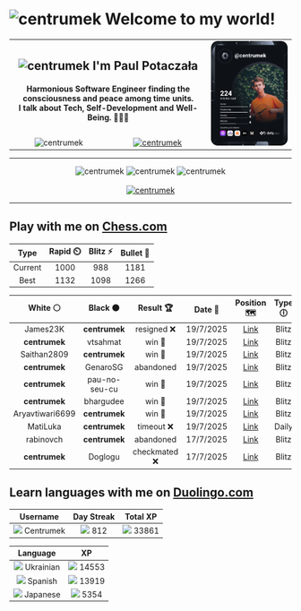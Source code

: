 <h1>
  <img
    src="https://emojis.slackmojis.com/emojis/images/1531849430/4246/blob-sunglasses.gif"
    width="30"
    alt="centrumek"
  />
  Welcome to my world!
</h1>

<table>
  <tbody>
    <tr>
      <td align="center" width="70%" colspan="2">
        <h2>
          <img
            src="https://raw.githubusercontent.com/MartinHeinz/MartinHeinz/master/wave.gif"
            width="30px"
            alt="centrumek"
          />
          I'm Paul Potaczała
        </h2>
        <h4>
          Harmonious Software Engineer finding the consciousness and peace among time units.
          <br/>
          I talk about Tech, Self-Development and Well-Being. 🌿🧘🚀
        </h4>
      </td>
      <td width="30%" rowspan="2">
        <a href="https://app.daily.dev/centrumek">
          <img
            src="./devcard.svg"
            alt="centrumek"
          />
        </a>
      </td>
    </tr>
    <tr align="center">
      <td>
        <img
          src="https://komarev.com/ghpvc/?username=centrumek&label=visitors&color=0e75b6&style=flat"
          alt="centrumek"
        >
      </td>
      <td>
        <a href="https://stackoverflow.com/users/14496012/centrumek">
          <img
            src="https://stackoverflow.com/users/flair/14496012.png?theme=dark"
            alt="centrumek"
          >
        </a>
      </td>
    </tr>
  </tbody>
</table>

---
<div align="center">
  <img 
    src="https://github-readme-stats.vercel.app/api?username=centrumek&show_icons=true&count_private=true&theme=dark&hide_border=true&hide=issues,contribs&bg_color=00000000"
    alt="centrumek"
  />
  <img
    src="https://github-readme-stats.vercel.app/api/top-langs/?username=centrumek&layout=compact&hide_border=true&theme=dark&bg_color=00000000&langs_count=6&exclude_repo=air-statistic-app"
    alt="centrumek"
  />
  <img 
    src="https://github-readme-streak-stats.herokuapp.com?user=centrumek&theme=dark&hide_border=true&background=FFFFFF00"
    alt="centrumek"
  />
  <br/>
  <br/>
  <a href="https://www.buymeacoffee.com/centrumek">
    <img
      src="https://cdn.buymeacoffee.com/buttons/v2/default-orange.png"
      height="50"
      width="210"
      alt="centrumek"
    />
  </a>
</div>

---

## Play with me on [Chess.com](https://www.chess.com/member/centrumek)

<div align="center">
<!--START_SECTION:chessStats-->
<!-- Automatically generated with https://github.com/Balastrong/chess-stats-action -->

| Type | Rapid ⏲️ | Blitz ⚡ | Bullet 🔫 |
|:---:|:---:|:---:|:---:|
| Current | 1000 | 988 | 1181 |
| Best | 1132 | 1098 | 1266 |

| White ⚪ | Black ⚫ | Result 🏆 | Date 📅 | Position 🗺️ | Type 🕕 |
|:---:|:---:|:---:|:---:|:---:|:---:|
| James23K | **centrumek** | resigned ❌ | 19/7/2025 | <a href="http://www.ee.unb.ca/cgi-bin/tervo/fen.pl?select=1k6/1p4pp/3N1r2/2P5/1pB5/6P1/1P4KP/R6R b - - 0 27">Link</a> | Blitz |
| **centrumek** | vtsahmat | win 🥇 | 19/7/2025 | <a href="http://www.ee.unb.ca/cgi-bin/tervo/fen.pl?select=8/6pp/6k1/3Q4/2nP2P1/2P5/Kp6/8 b - - 0 38">Link</a> | Blitz |
| Saithan2809 | **centrumek** | win 🥇 | 19/7/2025 | <a href="http://www.ee.unb.ca/cgi-bin/tervo/fen.pl?select=1Q6/8/k3r1p1/4B3/8/8/1KP5/8 w - - 1 48">Link</a> | Blitz |
| **centrumek** | GenaroSG | abandoned  | 19/7/2025 | <a href="http://www.ee.unb.ca/cgi-bin/tervo/fen.pl?select=8/5rpp/1k6/p4p2/2P5/P4P2/6PP/2K5 w - - 1 33">Link</a> | Blitz |
| **centrumek** | pau-no-seu-cu | win 🥇 | 19/7/2025 | <a href="http://www.ee.unb.ca/cgi-bin/tervo/fen.pl?select=2k2r2/2p5/p1p1p3/4N1pp/1P3p2/P4Kb1/2P5/5RB1 b - - 1 31">Link</a> | Blitz |
| **centrumek** | bhargudee | win 🥇 | 19/7/2025 | <a href="http://www.ee.unb.ca/cgi-bin/tervo/fen.pl?select=1Q6/8/8/7Q/5p2/5P2/5K1k/8 b - - 4 51">Link</a> | Blitz |
| Aryavtiwari6699 | **centrumek** | win 🥇 | 19/7/2025 | <a href="http://www.ee.unb.ca/cgi-bin/tervo/fen.pl?select=2k1r3/pp3pp1/3p4/2pP4/2P3P1/3Q4/PP3q1r/R5K1 w - - 2 29">Link</a> | Blitz |
| MatiLuka | **centrumek** | timeout ❌ | 19/7/2025 | <a href="http://www.ee.unb.ca/cgi-bin/tervo/fen.pl?select=r4b1r/2k2ppp/3p1n2/4n3/ppP1P3/3P3P/1PB3P1/RNBR2K1 b - - 1 18">Link</a> | Daily |
| rabinovch | **centrumek** | abandoned  | 17/7/2025 | <a href="http://www.ee.unb.ca/cgi-bin/tervo/fen.pl?select=1b6/6k1/5p1p/6p1/8/1P2P3/1PP2PPP/2KR4 b - - 1 25">Link</a> | Blitz |
| **centrumek** | Doglogu | checkmated ❌ | 17/7/2025 | <a href="http://www.ee.unb.ca/cgi-bin/tervo/fen.pl?select=2rq2k1/pR2Kppp/8/6P1/P3p2P/4P3/5P2/8 w - - 5 35">Link</a> | Blitz |

<!--END_SECTION:chessStats-->
</div>

## Learn languages with me on [Duolingo.com](https://www.duolingo.com/profile/Centrumek)

<div align="center">
<!--START_SECTION:duolingoStats-->
<!-- Automatically generated with https://github.com/centrumek/duolingo-readme-stats-->

| Username | Day Streak | Total XP |
|:---:|:---:|:---:|
| <img src="https://raw.githubusercontent.com/centrumek/duolingo-readme-stats/main/assets/duolingo.png" height="12"> Centrumek | <img src="https://raw.githubusercontent.com/centrumek/duolingo-readme-stats/main/assets/streakinactive.svg" height="12"> 812 | <img src="https://raw.githubusercontent.com/centrumek/duolingo-readme-stats/main/assets/xp.svg" height="12"> 33861 | <img src="https://raw.githubusercontent.com/centrumek/duolingo-readme-stats/main/assets/xp.svg" height="12"> 0 |

| Language | XP |
|:---:|:---:|
| <img src="https://raw.githubusercontent.com/centrumek/duolingo-readme-stats/main/assets/langs/ukrainian.svg" height="12"> Ukrainian | <img src="https://raw.githubusercontent.com/centrumek/duolingo-readme-stats/main/assets/xp.svg" height="12"> 14553 |
| <img src="https://raw.githubusercontent.com/centrumek/duolingo-readme-stats/main/assets/langs/spanish.svg" height="12"> Spanish | <img src="https://raw.githubusercontent.com/centrumek/duolingo-readme-stats/main/assets/xp.svg" height="12"> 13919 |
| <img src="https://raw.githubusercontent.com/centrumek/duolingo-readme-stats/main/assets/langs/japanese.svg" height="12"> Japanese | <img src="https://raw.githubusercontent.com/centrumek/duolingo-readme-stats/main/assets/xp.svg" height="12"> 5354 |

<!--END_SECTION:duolingoStats-->
</div>
<!--
**centrumek/centrumek** is a ✨ _special_ ✨ repository because its `README.md` (this file) appears on your GitHub profile.

Here are some ideas to get you started:

- 🔭 I’m currently working on ...
- 🌱 I’m currently learning ...
- 👯 I’m looking to collaborate on ...
- 🤔 I’m looking for help with ...
- 💬 Ask me about ...
- 📫 How to reach me: ...
- 😄 Pronouns: ...
- ⚡ Fun fact: ...
-->
